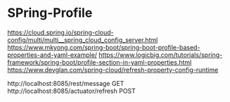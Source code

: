# SPring-Profile

https://cloud.spring.io/spring-cloud-config/multi/multi__spring_cloud_config_server.html
https://www.mkyong.com/spring-boot/spring-boot-profile-based-properties-and-yaml-example/
https://www.logicbig.com/tutorials/spring-framework/spring-boot/profile-section-in-yaml-properties.html	
https://www.devglan.com/spring-cloud/refresh-property-config-runtime

http://localhost:8085/rest/message    GET
http://localhost:8085/actuator/refresh    POST
